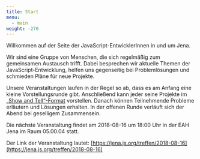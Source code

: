 ```yaml
---
title: Start
menu:
  - main
weight: -270
---
```


Willkommen auf der Seite der JavaScript-EntwicklerInnen in und um Jena.

Wir sind eine Gruppe von Menschen, die sich regelmäßig zum gemeinsamen Austausch trifft. Dabei besprechen wir aktuelle Themen der JavaScript-Entwicklung, helfen uns gegenseitig bei Problemlösungen und schmieden Pläne für neue Projekte.

Unsere Veranstaltungen laufen in der Regel so ab, dass es am Anfang eine kleine Vorstellungsrunde gibt. Anschließend kann jeder seine Projekte im [„Show and Tell“-Format](https://en.wikipedia.org/wiki/Show_and_tell_(education)) vorstellen. Danach können Teilnehmende Probleme erläutern und Lösungen erhalten. In der offenen Runde verläuft sich der Abend bei geselligem Zusammensein.

Die nächste Veranstaltung findet am 2018-08-16 um 18:00 Uhr in der EAH Jena im Raum 05.00.04 statt.

Der Link der Veranstaltung lautet: [https://jena.js.org/treffen/2018-08-16](https://jena.js.org/treffen/2018-08-16)

